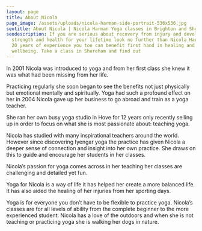 ```yaml
---
layout: page
title: About Nicola
page_image: /assets/uploads/nicola-harman-side-portrait-536x536.jpg
seotitle: About Nicola | Nicola Harman Yoga classes in Brighton and Shoreham
seodescription: If you are serious about recovery from injury and developing
  strength and health for your lifetime look no further than Nicola Harman. With
  20 years of experience you too can benefit first hand in healing and
  wellbeing. Take a class in Shoreham and find out
---
```

In 2001 Nicola was introduced to yoga and from her first class she knew it was what had been missing from her life. 

Practicing regularly she soon began to see the benefits not just physically but emotional mentally and spiritually. Yoga had such a profound effect on her in 2004 Nicola gave up her business to go abroad and train as a yoga teacher.

She ran her own busy yoga studio in Hove for 12 years only recently selling up in order to focus on what she is most passionate about: teaching yoga.

Nicola has studied with many inspirational teachers around the world. However since discovering Iyengar yoga the practice has given Nicola a deeper sense of connection and insight into her own practice. She draws on this to guide and encourage her students in her classes.

Nicola’s passion for yoga comes across in her teaching her classes are challenging and detailed yet fun.

Yoga for Nicola is a way of life it has helped her create a more balanced life. It has also aided the healing of her injuries from her sporting days.

Yoga is for everyone you don’t have to be flexible to practice yoga. Nicola’s classes are for all levels of ability from the complete beginner to the more experienced student. Nicola has a love of the outdoors and when she is not teaching or practicing yoga she is walking her dogs in nature.